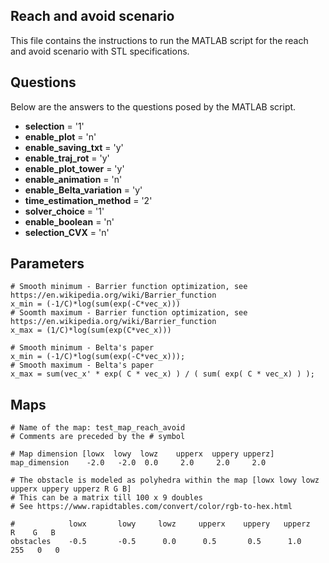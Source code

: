 ## Reach and avoid scenario

This file contains the instructions to run the MATLAB script for the reach and avoid scenario with STL specifications.

## Questions

Below are the answers to the questions posed by the MATLAB script.

* **selection** = '1'
* **enable_plot** = 'n'
* **enable_saving_txt** = 'y'
* **enable_traj_rot** = 'y'
* **enable_plot_tower** = 'y'
* **enable_animation** = 'n'
* **enable_Belta_variation** = 'y'
* **time_estimation_method** = '2'
* **solver_choice** = '1'
* **enable_boolean** = 'n'
* **selection_CVX** = 'n'

## Parameters

```
# Smooth minimum - Barrier function optimization, see https://en.wikipedia.org/wiki/Barrier_function
x_min = (-1/C)*log(sum(exp(-C*vec_x)))
# Soomth maximum - Barrier function optimization, see https://en.wikipedia.org/wiki/Barrier_function
x_max = (1/C)*log(sum(exp(C*vec_x)))

# Smooth minimum - Belta's paper
x_min = (-1/C)*log(sum(exp(-C*vec_x)));
# Smooth maximum - Belta's paper
x_max = sum(vec_x' * exp( C * vec_x) ) / ( sum( exp( C * vec_x) ) );
```

## Maps

```
# Name of the map: test_map_reach_avoid
# Comments are preceded by the # symbol

# Map dimension [lowx  lowy  lowz    upperx  uppery upperz]
map_dimension    -2.0   -2.0  0.0     2.0     2.0     2.0

# The obstacle is modeled as polyhedra within the map [lowx lowy lowz upperx uppery upperz R G B]
# This can be a matrix till 100 x 9 doubles
# See https://www.rapidtables.com/convert/color/rgb-to-hex.html

#            lowx       lowy     lowz     upperx    uppery   upperz   R    G   B
obstacles    -0.5       -0.5      0.0      0.5       0.5      1.0    255   0   0
```